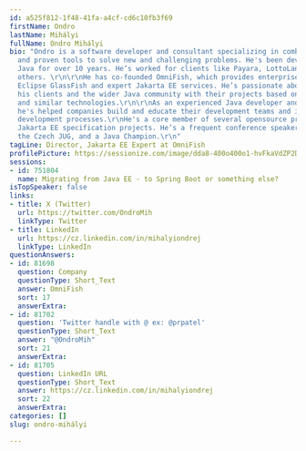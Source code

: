 ```yaml
---
id: a525f812-1f48-41fa-a4cf-cd6c10fb3f69
firstName: Ondro
lastName: Mihályi
fullName: Ondro Mihályi
bio: "Ondro is a software developer and consultant specializing in combining standard
  and proven tools to solve new and challenging problems. He's been developing in
  Java for over 10 years. He’s worked for clients like Payara, LottoLand, Uniqa and
  others. \r\n\r\nHe has co-founded OmniFish, which provides enterprise support for
  Eclipse GlassFish and expert Jakarta EE services. He’s passionate about helping
  his clients and the wider Java community with their projects based on Jakarta EE
  and similar technologies.\r\n\r\nAs an experienced Java developer and instructor,
  he's helped companies build and educate their development teams and improve their
  development processes.\r\nHe's a core member of several opensource projects and
  Jakarta EE specification projects. He’s a frequent conference speaker, leader of
  the Czech JUG, and a Java Champion.\r\n"
tagLine: Director, Jakarta EE Expert at OmniFish
profilePicture: https://sessionize.com/image/dda8-400o400o1-hvFkaVdZP2DJ8AQYU1NmW7.jpg
sessions:
- id: 751804
  name: Migrating from Java EE - to Spring Boot or something else?
isTopSpeaker: false
links:
- title: X (Twitter)
  url: https://twitter.com/OndroMih
  linkType: Twitter
- title: LinkedIn
  url: https://cz.linkedin.com/in/mihalyiondrej
  linkType: LinkedIn
questionAnswers:
- id: 81698
  question: Company
  questionType: Short_Text
  answer: OmniFish
  sort: 17
  answerExtra:
- id: 81702
  question: 'Twitter handle with @ ex: @prpatel'
  questionType: Short_Text
  answer: "@OndroMih"
  sort: 21
  answerExtra:
- id: 81705
  question: LinkedIn URL
  questionType: Short_Text
  answer: https://cz.linkedin.com/in/mihalyiondrej
  sort: 22
  answerExtra:
categories: []
slug: ondro-mihályi

---
```

